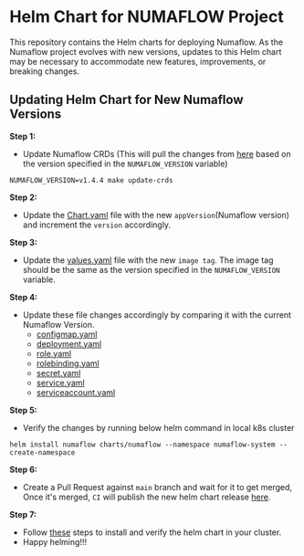 # Helm Chart for NUMAFLOW Project

This repository contains the Helm charts for deploying Numaflow. As the Numaflow project evolves with new versions, updates to this Helm chart may be necessary to accommodate new features, improvements, or breaking changes.

## Updating Helm Chart for New Numaflow Versions

**Step 1:**
- Update Numaflow CRDs (This will pull the changes from [here](https://github.com/numaproj/numaflow/tree/main/config/base/crds/full) based on the version specified in the `NUMAFLOW_VERSION` variable)
```
NUMAFLOW_VERSION=v1.4.4 make update-crds
```

**Step 2:**
- Update the [Chart.yaml](./charts/numaflow/Chart.yaml) file with the new `appVersion`(Numaflow version) and increment the `version` accordingly.

**Step 3:**
- Update the [values.yaml](./charts/numaflow/values.yaml) file with the new `image tag`. The image tag should be the same as the version specified in the `NUMAFLOW_VERSION` variable.

**Step 4:**
- Update these file changes accordingly by comparing it with the current Numaflow Version.
  - [configmap.yaml](./charts/numaflow/templates/configmap.yaml)
  - [deployment.yaml](./charts/numaflow/templates/deployment.yaml)
  - [role.yaml](./charts/numaflow/templates/role.yaml)
  - [rolebinding.yaml](./charts/numaflow/templates/rolebinding.yaml)
  - [secret.yaml](./charts/numaflow/templates/secret.yaml)
  - [service.yaml](./charts/numaflow/templates/service.yaml)
  - [serviceaccount.yaml](./charts/numaflow/templates/serviceaccount.yaml)

**Step 5:**
- Verify the changes by running below helm command in local k8s cluster
```
helm install numaflow charts/numaflow --namespace numaflow-system --create-namespace
```

**Step 6:**
- Create a Pull Request against `main` branch and wait for it to get merged, Once it's merged, `CI` will publish the new helm chart release [here](https://github.com/numaproj/helm-charts/releases).

**Step 7:**
- Follow [these](./charts/numaflow/README.md) steps to install and verify the helm chart in your cluster.
- Happy helming!!!
